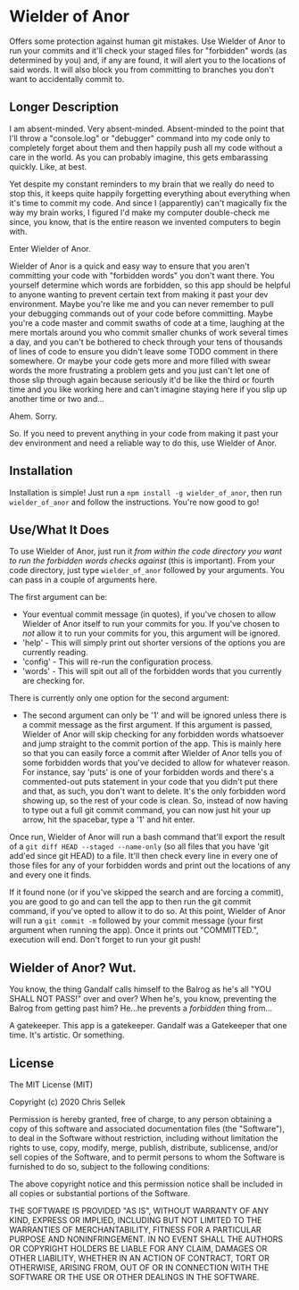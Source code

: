 # Wielder of Anor

Offers some protection against human git mistakes. Use Wielder of Anor to
run your commits and it'll check your staged files for "forbidden" words
(as determined by you) and, if any are found, it will alert you to the
locations of said words. It will also block you from committing to branches
you don't want to accidentally commit to.

## Longer Description

I am absent-minded. Very absent-minded. Absent-minded to the point that I'll
throw a "console.log" or "debugger" command into my code only to completely
forget about them and then happily push all my code without
a care in the world. As you can probably imagine, this gets embarassing quickly.
Like, at best.

Yet despite my constant reminders to
my brain that we really do need to stop this, it keeps quite happily forgetting
everything about everything when it's time to commit my code. And since I
(apparently) can't magically fix the way my brain works, I figured I'd make
my computer double-check me since, you know, that is the entire reason we
invented computers to begin with.

Enter Wielder of Anor.

Wielder of Anor is a quick and easy way to ensure that you aren't committing your
code with "forbidden words" you
don't want there. You yourself determine which words are forbidden, so this app
should be helpful to anyone wanting to prevent certain text from making it past
your dev environment. Maybe you're like me and you can never remember to pull
your debugging commands out of your code before committing. Maybe you're a code
master and commit swaths of code at a time, laughing at the mere mortals around
you who commit smaller chunks of work several times a day, and you can't be
bothered to check through your tens of thousands of lines of code to ensure you
didn't leave some TODO comment in there somewhere. Or maybe your code gets
more and more filled with swear words the more frustrating a problem gets and
you just can't let one of those slip through again because seriously it'd
be like the third or fourth time and you like working here and can't imagine
staying here if you slip up another time or two and...

Ahem. Sorry.

So. If you need to prevent anything in your code from making it past your dev
environment and need a reliable way to do this, use Wielder of Anor.

## Installation

Installation is simple! Just run a `npm install -g wielder_of_anor`, then run
`wielder_of_anor` and follow the instructions. You're now good to go!

## Use/What It Does

To use Wielder of Anor, just run it _from within the code directory you want to
run the forbidden words checks against_ (this is important). From your code
directory, just type `wielder_of_anor` followed by your arguments. You can pass
in a couple of arguments here.

The first argument can be:

- Your eventual commit message (in quotes), if you've chosen to allow Wielder
  of Anor itself to run your commits for you. If you've chosen to _not_ allow it
  to run your commits for you, this argument will be ignored.
- 'help' - This will simply print out shorter versions of the options you are
  currently reading.
- 'config' - This will re-run the configuration process.
- 'words' - This will spit out all of the forbidden words that you currently
  are checking for.

There is currently only one option for the second argument:

- The second argument can only be '1' and will be ignored unless there is a
  commit message as the first argument. If this argument is passed, Wielder of
  Anor will skip checking for any forbidden words whatsoever and jump straight
  to the commit portion of the app. This is mainly here so that you can easily
  force a commit after Wielder of Anor tells you of some forbidden words that
  you've decided to allow for whatever reason. For instance, say 'puts' is one
  of your forbidden words and there's a commented-out puts statement in your
  code that you didn't put there and that, as such, you don't want to delete.
  It's the only forbidden word showing up, so the rest of your code is clean.
  So, instead of now having to type out a full git commit command, you can now
  just hit your up arrow, hit the spacebar, type a '1' and hit enter.

Once run, Wielder of Anor will run a bash command that'll export the result of a
`git diff HEAD --staged --name-only` (so all files that you have 'git add'ed
since git HEAD) to a file. It'll then check every line in every one of those
files for any of your forbidden words and print out the locations of any and
every one it finds.

If it found none (or if you've skipped the search and are forcing a commit), you
are good to go and can tell the app to then run the git commit command, if
you've opted to allow it to do so. At this point, Wielder of Anor will run a
`git commit -m` followed by your commit message (your first argument when
running the app). Once it prints out "COMMITTED.", execution will end. Don't
forget to run your git push!

## Wielder of Anor? Wut.

You know, the thing Gandalf calls himself to the Balrog as he's all "YOU SHALL
NOT PASS!" over and over? When he's, you know, preventing the Balrog from
getting past him? He...he prevents a _forbidden_ thing from...

A gatekeeper. This app is a gatekeeper. Gandalf was a Gatekeeper that one
time. It's artistic. Or something.

## License

The MIT License (MIT)

Copyright (c) 2020 Chris Sellek

Permission is hereby granted, free of charge, to any person obtaining a copy
of this software and associated documentation files (the "Software"), to deal
in the Software without restriction, including without limitation the rights
to use, copy, modify, merge, publish, distribute, sublicense, and/or sell
copies of the Software, and to permit persons to whom the Software is
furnished to do so, subject to the following conditions:

The above copyright notice and this permission notice shall be included in all
copies or substantial portions of the Software.

THE SOFTWARE IS PROVIDED "AS IS", WITHOUT WARRANTY OF ANY KIND, EXPRESS OR
IMPLIED, INCLUDING BUT NOT LIMITED TO THE WARRANTIES OF MERCHANTABILITY,
FITNESS FOR A PARTICULAR PURPOSE AND NONINFRINGEMENT. IN NO EVENT SHALL THE
AUTHORS OR COPYRIGHT HOLDERS BE LIABLE FOR ANY CLAIM, DAMAGES OR OTHER
LIABILITY, WHETHER IN AN ACTION OF CONTRACT, TORT OR OTHERWISE, ARISING FROM,
OUT OF OR IN CONNECTION WITH THE SOFTWARE OR THE USE OR OTHER DEALINGS IN THE
SOFTWARE.

